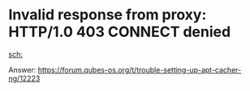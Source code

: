 # Invalid response from proxy: HTTP/1.0 403 CONNECT denied
[sch:](https://www.google.com/search?q=Invalid+response+from+proxy%3A+HTTP%2F1.0+403+CONNECT+denied)

Answer: https://forum.qubes-os.org/t/trouble-setting-up-apt-cacher-ng/12223